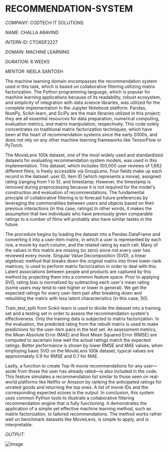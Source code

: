# RECOMMENDATION-SYSTEM

*COMPANY*: CODTECH IT SOLUTIONS

*NAME*: CHALLA ARAVIND

*INTERN ID*: CTO6DF2227

*DOMAIN*: MACHINE LEARNING

*DURATION*: 6 WEEKS

*MENTOR*: NEELA SANTOSH

The machine learning domain encompasses the recommendation system used in this task, which is based on collaborative filtering utilizing matrix factorization.  The Python programming language, which is popular for machine learning applications because of its readability, robust ecosystem, and simplicity of integration with data science libraries, was utilized for the complete implementation in the Jupyter Notebook platform.  Pandas, NumPy, Scikit-learn, and SciPy are the main libraries utilized in this project; they are all essential resources for data preparation, numerical computing, evaluation metrics, and matrix manipulation, respectively.  This code solely concentrates on traditional matrix factorization techniques, which have been at the heart of recommendation systems since the early 2000s, and does not rely on any other machine learning frameworks like TensorFlow or PyTorch. 

The MovieLens 100k dataset, one of the most widely used and standardized datasets for evaluating recommendation system models, was used in this implementation.  This dataset, which includes 100,000 user reviews of 1,682 different films, is freely accessible via GroupLens.  Four fields make up each record in the dataset: user ID, item ID (which represents a movie), assigned rating (ranging from 1 to 5), and timestamp.  However, the timestamp is removed during preprocessing because it is not required for the model's construction and evaluation of recommendations.  The fundamental principle of collaborative filtering is to forecast future preferences by leveraging the commonalities between users and objects based on their previous interactions (in this case, ratings).In other words, it makes the assumption that two individuals who have previously given comparable ratings to a number of films will probably also have similar tastes in the future.

 The procedure begins by loading the dataset into a Pandas DataFrame and converting it into a user-item matrix, in which a user is represented by each row, a movie by each column, and the related rating by each cell.  Many of the values in this matrix are missing (or zero) since not every user has reviewed every movie.  Singular Value Decomposition (SVD), a linear algebraic method that breaks down the original matrix into three lower-rank matrices, is used to perform matrix factorization in order to deal with this.  Latent associations between people and products are captured by this method by projecting them into a common feature space.  Prior to applying SVD, rating bias is normalized by subtracting each user's mean rating (some users may tend to rate higher or lower in general).  We get the expected ratings for every user-item pair after breaking down and rebuilding the matrix with less latent characteristics (in this case, 50).

 Train_test_split from Scikit-learn is used to divide the dataset into a training set and a testing set in order to assess the recommendation system's effectiveness.  Only the training data is subjected to matrix factorization.  In the evaluation, the predicted rating from the rebuilt matrix is used to make predictions for the user-item pairs in the test set. As assessment metrics, the Mean Absolute Error (MAE) and Root Mean Squared Error (RMSE) are computed to ascertain how well the actual ratings match the expected ratings.  Better performance is shown by lower RMSE and MAE values; when employing basic SVD on the MovieLens 100k dataset, typical values are approximately 0.9 for RMSE and 0.7 for MAE.

 Lastly, a function to create Top-N movie recommendations for any user—aside from those the user has already rated—is also included in the code.  This feature simulates a recommendation list similar to those seen on real-world platforms like Netflix or Amazon by ranking the anticipated ratings for unrated goods and returning the top ones. A list of movie IDs and the corresponding expected scores is the output.  In conclusion, this system uses common Python tools to illustrate a collaborative filtering recommendation engine that is fully functioning.  It demonstrates the application of a simple yet effective machine learning method, such as matrix factorization, to tailored recommendations.  The method works rather well on benchmark datasets like MovieLens, is simple to apply, and is interpretable.

 *OUTPUT:*

 ![Image](https://github.com/user-attachments/assets/a565c46f-c878-428e-8077-8fa200b3a88d)

 

